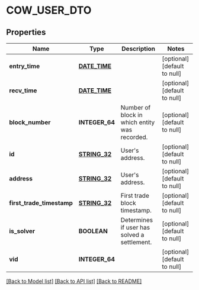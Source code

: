 # COW_USER_DTO

## Properties
Name | Type | Description | Notes
------------ | ------------- | ------------- | -------------
**entry_time** | [**DATE_TIME**](DATE_TIME.md) |  | [optional] [default to null]
**recv_time** | [**DATE_TIME**](DATE_TIME.md) |  | [optional] [default to null]
**block_number** | **INTEGER_64** | Number of block in which entity was recorded. | [optional] [default to null]
**id** | [**STRING_32**](STRING_32.md) | User&#39;s address. | [optional] [default to null]
**address** | [**STRING_32**](STRING_32.md) | User&#39;s address. | [optional] [default to null]
**first_trade_timestamp** | [**STRING_32**](STRING_32.md) | First trade block timestamp. | [optional] [default to null]
**is_solver** | **BOOLEAN** | Determines if user has solved a settlement. | [optional] [default to null]
**vid** | **INTEGER_64** |  | [optional] [default to null]

[[Back to Model list]](../README.md#documentation-for-models) [[Back to API list]](../README.md#documentation-for-api-endpoints) [[Back to README]](../README.md)


